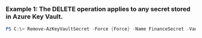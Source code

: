 ### Example 1: The DELETE operation applies to any secret stored in Azure Key Vault.
```powershell
PS C:\> Remove-AzKeyVaultSecret -Force {Force} -Name FinanceSecret -VaultName Contoso
```


